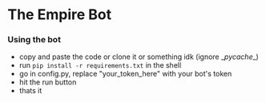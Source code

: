 # The Empire Bot

### Using the bot
- copy and paste the code or clone it or something idk (ignore \__pycache__)
- run `pip install -r requirements.txt` in the shell<br>
- go in config.py, replace "your_token_here" with your bot's token
- hit the run button
- thats it
